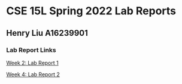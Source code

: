 # CSE 15L Spring 2022 Lab Reports

## Henry Liu A16239901

### Lab Report Links

[Week 2: Lab Report 1](https://henrigy.github.io/cse15l-lab-reports/lab-report-1-week-2.html)


[Week 4: Lab Report 2](https://henrigy.github.io/cse15l-lab-reports/lab-report-2-week-4.html)